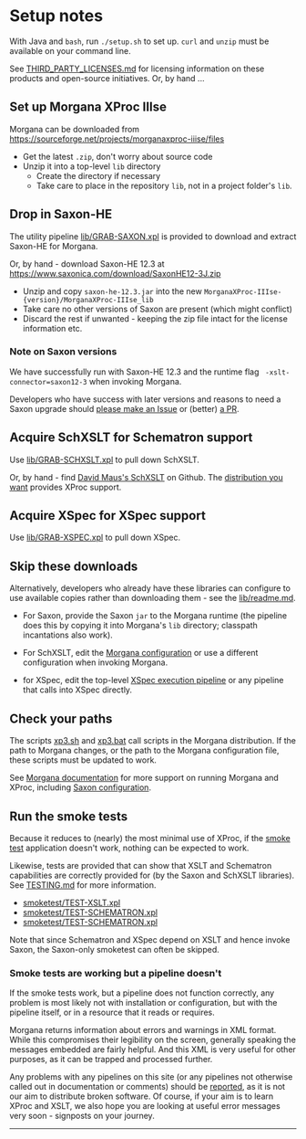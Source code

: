 # Setup notes

With Java and `bash`, run `./setup.sh` to set up. `curl` and `unzip` must be available on your command line.

See [THIRD_PARTY_LICENSES.md](THIRD_PARTY_LICENSES.md) for licensing information on these products and open-source initiatives.
Or, by hand ...

## Set up Morgana XProc IIIse

Morgana can be downloaded from  https://sourceforge.net/projects/morganaxproc-iiise/files

  - Get the latest `.zip`, don't worry about source code
  - Unzip it into a top-level `lib` directory
    - Create the directory if necessary
    - Take care to place in the repository `lib`, not in a project folder's `lib`.

## Drop in Saxon-HE

The utility pipeline [lib/GRAB-SAXON.xpl](lib/GRAB-SAXON.xpl) is provided to download and extract Saxon-HE for Morgana.

Or, by hand - download Saxon-HE 12.3 at https://www.saxonica.com/download/SaxonHE12-3J.zip

  - Unzip and copy `saxon-he-12.3.jar` into the new `MorganaXProc-IIIse-{version}/MorganaXProc-IIIse_lib`
  - Take care no other versions of Saxon are present (which might conflict)
  - Discard the rest if unwanted - keeping the zip file intact for the license information etc.

### Note on Saxon versions

We have successfully run with Saxon-HE 12.3 and the runtime flag ` -xslt-connector=saxon12-3` when invoking Morgana.

Developers who have success with later versions and reasons to need a Saxon upgrade should [please make an Issue](https://github.com/usnistgov/oscal-xproc3/issues) or (better) [a PR](https://github.com/usnistgov/oscal-xproc3/pulls).

## Acquire SchXSLT for Schematron support

Use [lib/GRAB-SCHXSLT.xpl](lib/GRAB-SCHXSLT.xpl) to pull down SchXSLT.

Or, by hand - find [David Maus's SchXSLT](https://github.com/schxslt/schxslt) on Github. The [distribution you want](https://github.com/schxslt/schxslt/releases/download/v1.9.5/schxslt-1.9.5-xproc.zip) provides XProc support.

## Acquire XSpec for XSpec support

Use [lib/GRAB-XSPEC.xpl](lib/GRAB-XSPEC.xpl) to pull down XSpec.

## Skip these downloads

Alternatively, developers who already have these libraries can configure to use available copies rather than downloading them - see the [lib/readme.md](lib/readme.md).

- For Saxon, provide the Saxon `jar` to the Morgana runtime (the pipeline does this by copying it into Morgana's `lib` directory; classpath incantations also work).

- For SchXSLT, edit the [Morgana configuration](lib/morgana-config.xml) or use a different configuration when invoking Morgana.

- for XSpec, edit the top-level [XSpec execution pipeline](xspec/xspec-execute.xpl) or any pipeline that calls into XSpec directly.

## Check your paths

The scripts [xp3.sh](xp3.sh) and [xp3.bat](xp3.bat) call scripts in the Morgana distribution. If the path to Morgana changes, or the path to the Morgana configuration file, these scripts must be updated to work.

See [Morgana documentation](https://www.xml-project.com/manual/index.html) for more support on running Morgana and XProc, including [Saxon configuration](https://www.xml-project.com/manual/ch02.html#configuration_s1_1_s2_2).

## Run the smoke tests

Because it reduces to (nearly) the most minimal use of XProc, if the [smoke test](./smoketest/smoketest/TEST-XPROC3.xpl) application doesn't work, nothing can be expected to work.

Likewise, tests are provided that can show that XSLT and Schematron capabilities are correctly provided for (by the Saxon and SchXSLT libraries). See [TESTING.md](TESTING.md) for more information.

- [smoketest/TEST-XSLT.xpl](smoketest/TEST-XSLT.xpl)
- [smoketest/TEST-SCHEMATRON.xpl](smoketest/TEST-SCHEMATRON.xpl)
- [smoketest/TEST-SCHEMATRON.xpl](smoketest/TEST-XSPEC.xpl)

Note that since Schematron and XSpec depend on XSLT and hence invoke Saxon, the Saxon-only smoketest can often be skipped.

### Smoke tests are working but a pipeline doesn't

If the smoke tests work, but a pipeline does not function correctly, any problem is most likely not with installation or configuration, but with the pipeline itself, or in a resource that it reads or requires.

Morgana returns information about errors and warnings in XML format. While this compromises their legibility on the screen, generally speaking the messages embedded are fairly helpful. And this XML is very useful for other purposes, as it can be trapped and processed further.

Any problems with any pipelines on this site (or any pipelines not otherwise called out in documentation or comments) should be [reported](https://github.com/usnistgov/oscal-xproc3/issues), as it is not our aim to distribute broken software. Of course, if your aim is to learn XProc and XSLT, we also hope you are looking at useful error messages very soon - signposts on your journey.

---


